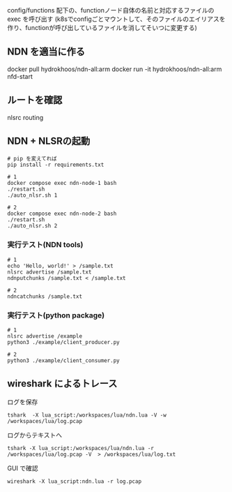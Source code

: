 config/functions 配下の、functionノード自体の名前と対応するファイルの exec を呼び出す
(k8sでconfigごとマウントして、そのファイルのエイリアスを作り、functionが呼び出しているファイルを消してそいつに変更する)

## NDN を適当に作る
docker pull hydrokhoos/ndn-all:arm
docker run -it hydrokhoos/ndn-all:arm
nfd-start

## ルートを確認
nlsrc routing

## NDN + NLSRの起動
```
# pip を変えてれば
pip install -r requirements.txt 

# 1
docker compose exec ndn-node-1 bash
./restart.sh
./auto_nlsr.sh 1

# 2
docker compose exec ndn-node-2 bash
./restart.sh
./auto_nlsr.sh 2
```

### 実行テスト(NDN tools)
```
# 1
echo 'Hello, world!' > /sample.txt
nlsrc advertise /sample.txt
ndnputchunks /sample.txt < /sample.txt

# 2
ndncatchunks /sample.txt
```

### 実行テスト(python package)
```
# 1
nlsrc advertise /example
python3 ./example/client_producer.py 

# 2
python3 ./example/client_consumer.py 
```



## wireshark によるトレース

ログを保存

```
tshark  -X lua_script:/workspaces/lua/ndn.lua -V -w /workspaces/lua/log.pcap
```

ログからテキストへ
```
tshark -X lua_script:/workspaces/lua/ndn.lua -r /workspaces/lua/log.pcap -V  > /workspaces/lua/log.txt
```

GUI で確認
```
wireshark -X lua_script:ndn.lua -r log.pcap
```